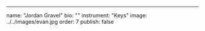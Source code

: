 ---
name: "Jordan Gravel"
bio: ""
instrument: "Keys"
image: ../../images/evan.jpg
order: 7
publish: false
